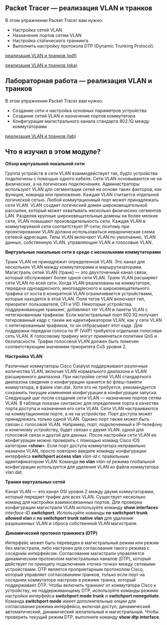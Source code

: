 <!-- 3.6.1 -->
## Packet Tracer — реализация VLAN и транков

В этом упражнении Packet Tracer вам нужно:

* Настройка сетей VLAN
* Назначение портов сетям VLAN
* Настройка статического транкинга
* Выполнить настройку протокола DTP (Dynamic Trunking Protocol).

[реализация VLAN и транков (pdf)](./assets/3.6.1-packet-tracer---implement-vlans-and-trunking_ru-RU.pdf)

[реализация VLAN и транков (pka)](./assets/3.6.1-packet-tracer---implement-vlans-and-trunking_ru-RU.pka)

<!-- 3.6.2 -->
## Лабораторная работа — реализация VLAN и транков

В этом упражнении Packet Tracer вам нужно:

* Создание сети и настройка основных параметров устройства
* Создание сетей VLAN и назначение портов коммутатора
* Конфигурация магистрального канала стандарта 802.1Q между коммутаторами

[реализация VLAN и транков (lab)](./assets/3.6.2-lab---implement-vlans-and-trunking_ru-RU.pdf)

<!-- 3.6.3 -->
## Что я изучил в этом модуле?

**Обзор виртуальной локальной сети**

Группа устройств в сети VLAN взаимодействует так, будто устройства подключены с помощью одного кабеля. Сети VLAN основываются не на физических, а на логических подключениях. Администраторы используют VLAN для сегментации сетей на основе таких факторов, как функция, команда или приложение. Каждая VLAN считается отдельной логической сетью. Любой коммутационный порт может принадлежать сети VLAN. VLAN создает логический домен широковещательной рассылки, который может охватывать несколько физических сегментов LAN. Разделяя крупные широковещательные домены на более мелкие сети, VLAN повышают производительность сети. Каждая VLAN в коммутируемой сети соответствует IP-сети; поэтому при проектировании VLAN должна использоваться иерархическая схема сетевой адресации. Типы VLAN включают VLAN по умолчанию, VLAN данных, собственную VLAN, управляющие VLAN и голосовые VLAN.

**Виртуальные локальные сети в среде с несколькими коммутаторами**

Транк VLAN не принадлежит определенной VLAN. Это канал для нескольких VLAN между коммутаторами и маршрутизаторами. Магистраль сетей VLAN (транк) — это двухточечный канал связи, который обслуживает более одной сети VLAN. Транк VLAN расширяет сети VLAN по всей сети. Когда VLAN реализованы на коммутаторе, передача одноадресного, многоадресного и широковещательного трафика от хоста в конкретной VLAN ограничивается устройствами, которые находятся в этой VLAN. Поля тегов VLAN включают тип, приоритет пользователя, CFI и VID. Некоторые устройства, поддерживающие транкинг, добавляют тег VLAN в пакеты VLAN с нетегированным трафиком. Если магистральный порт 802.1Q получает тегированный кадр с таким же идентификатором VLAN, как у сети VLAN с нетегированным трафиком, то он отбрасывает этот кадр. Для поддержки передачи голоса по IP (VoIP) требуется отдельная голосовая сеть VLAN. К голосовому трафику могут применяться политики QoS и безопасности. Трафик голосовой VLAN должен быть помечен соответствующим значением приоритета CoS уровня 2.

**Настройка VLAN**

Различные коммутаторы Cisco Catalyst поддерживают различные количества VLAN, включая VLAN нормального диапазона и VLAN расширенного диапазона. При настройке сетей VLAN стандартного диапазона сведения о конфигурации хранятся во флеш-памяти коммутатора, в файле vlan.dat. Хотя это не требуется, рекомендуется сохранить текущие изменения конфигурации в конфигурации запуска. Следующий шаг после создания сети VLAN — назначение портов сетям VLAN. В таблице показан синтаксис для определения порта в качестве порта доступа и назначения его сети VLAN. Сети VLAN настраиваются на коммутационном порте, а не на устройстве. Порт доступа может принадлежать только одной VLAN. Однако порт также может быть связан с голосовой VLAN. Например, порт, подключенный к IP-телефону и конечному устройству, будет связан с двумя VLAN: одной для голосовой связи и другой для данных. После настройки сети VLAN ее конфигурации можно проверить с помощью команд Cisco IOS категории «**show**». Если порт доступа коммутатора неправильно назначен VLAN, просто повторно введите команду конфигурации интерфейса **switchport access vlan** _vlan-id_ с правильным идентификатором VLAN. Команда **no vlan** _vlan-id_ режима глобальной конфигурации используется для удаления VLAN из файла коммутатора vlan.dat.

**Транки виртуальных сетей**

Канал VLAN — это канал OSI уровня 2 между двумя коммутаторами, который передает трафик для всех VLAN. Существует несколько команд для настройки взаимосвязанных портов. Для проверки конфигурации магистрали VLAN используйте команду **show interfaces** _interface-ID_ **switchport**. Используйте команды **no switchport trunk allowed vlan** и **no switchport trunk native vlan** для удаления разрешенных VLAN и сброса собственной VLAN магистрали.

**Динамический протокол транкинга (DTP)**

Интерфейс может быть переведен в магистральный режим или режим без магистрали, либо настроен для согласования такого режима с соседним интерфейсом. Согласование магистрали управляется динамическим протоколом магистральных каналов (DTP), который действует по принципу подключения «точка-точка» между сетевыми устройствами. DTP является проприетарным протоколом Cisco, который управляет согласованием транков, только если порт на соседнем коммутаторе настроен в режиме транка, который поддерживает DTP. Чтобы включить транкинг от коммутатора Cisco к устройству, не поддерживающему DTP, используйте команды режима настройки интерфейса **switchport mode trunk** и **switchport nonegotiate**. Команда **switchport mode** имеет дополнительные опции для согласования режима интерфейса, включая доступ, динамический автоматический, динамический желательный и магистральный. Чтобы проверить текущий режим DTP, выполните команду **show dtp interface**.

<!-- 3.6.4 -->
<!-- quiz -->

